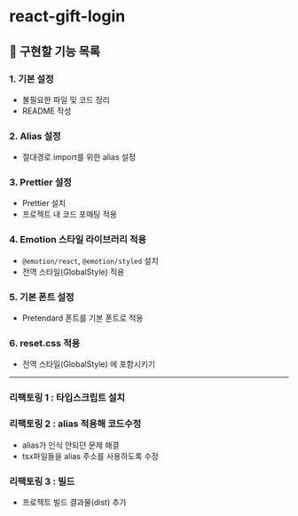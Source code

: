 # react-gift-login

## 📌 구현할 기능 목록

### 1. 기본 설정

- 불필요한 파일 및 코드 정리
- README 작성

### 2. Alias 설정

- 절대경로 import를 위한 alias 설정

### 3. Prettier 설정

- Prettier 설치
- 프로젝트 내 코드 포매팅 적용

### 4. Emotion 스타일 라이브러리 적용

- `@emotion/react`, `@emotion/styled` 설치
- 전역 스타일(GlobalStyle) 적용

### 5. 기본 폰트 설정

- Pretendard 폰트를 기본 폰트로 적용

### 6. reset.css 적용
- 전역 스타일(GlobalStyle) 에 포함시키기

---
### 리팩토링 1 : 타입스크립트 설치

### 리팩토링 2 : alias 적용해 코드수정
- alias가 인식 안되던 문제 해결
- tsx파일들을 alias 주소를 사용하도록 수정

### 리팩토링 3 : 빌드
- 프로젝트 빌드 결과물(dist) 추가
